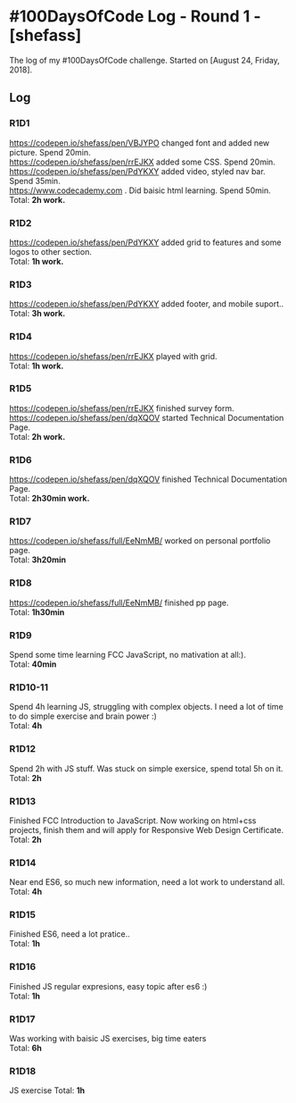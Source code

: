 # #100DaysOfCode Log - Round 1 - [shefass]

The log of my #100DaysOfCode challenge. Started on [August 24, Friday, 2018].

## Log

### R1D1 
https://codepen.io/shefass/pen/VBJYPO changed font and added new picture. Spend 20min.<br>
https://codepen.io/shefass/pen/rrEJKX added some CSS. Spend 20min.<br>
https://codepen.io/shefass/pen/PdYKXY added video, styled nav bar. Spend 35min.<br>
https://www.codecademy.com . Did baisic html learning. Spend 50min.<br> 
Total: <strong>2h work.</strong>

### R1D2
https://codepen.io/shefass/pen/PdYKXY added grid to features and some logos to other section.<br>
Total: <strong>1h work.</strong>

### R1D3
https://codepen.io/shefass/pen/PdYKXY added footer, and mobile suport..<br>
Total: <strong>3h work.</strong>

### R1D4
https://codepen.io/shefass/pen/rrEJKX played with grid.<br>
Total: <strong>1h work.</strong>

### R1D5
https://codepen.io/shefass/pen/rrEJKX finished survey form.<br>
https://codepen.io/shefass/pen/dqXQOV started Technical Documentation Page.<br>
Total: <strong>2h work.</strong>

### R1D6
https://codepen.io/shefass/pen/dqXQOV finished Technical Documentation Page.<br>
Total: <strong>2h30min work.</strong>

### R1D7
https://codepen.io/shefass/full/EeNmMB/ worked on personal portfolio page.<br>
Total: <strong>3h20min</strong>

### R1D8
https://codepen.io/shefass/full/EeNmMB/  finished pp page.<br>
Total: <strong>1h30min</strong>

### R1D9
Spend some time learning FCC JavaScript, no mativation at all:).<br>
Total: <strong>40min</strong>

### R1D10-11
Spend 4h learning JS, struggling with complex objects. I need a lot of time to do simple exercise and brain power :)<br>
Total: <strong>4h</strong>

### R1D12
Spend 2h with JS stuff. Was stuck on simple exersice, spend total 5h on it.<br>
Total: <strong>2h</strong>

### R1D13
Finished FCC Introduction to JavaScript. Now working on html+css projects, finish them and will apply for Responsive Web Design Certificate.<br>
Total: <strong>2h</strong>

### R1D14
Near end ES6, so much new information, need a lot work to understand all.<br>
Total: <strong>4h</strong>

### R1D15
Finished ES6, need a lot pratice..<br>
Total: <strong>1h</strong>

### R1D16
Finished JS regular expresions, easy topic after es6 :) <br>
Total: <strong>1h</strong>

### R1D17
Was working with baisic JS exercises, big time eaters<br>
Total: <strong>6h</strong>

### R1D18
JS exercise
Total: <strong>1h</strong>
